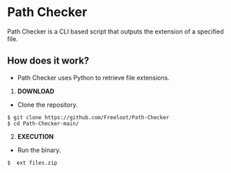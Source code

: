# Path Checker
Path Checker is a CLI based script that outputs the extension of a specified file.

## How does it work?

- Path Checker uses Python to retrieve file extensions.

1. **DOWNLOAD**
- Clone the repository.
```
$ git clone https://github.com/Freeloot/Path-Checker
$ cd Path-Checker-main/
```

2. **EXECUTION**

- Run the binary.
```
$  ext files.zip
```